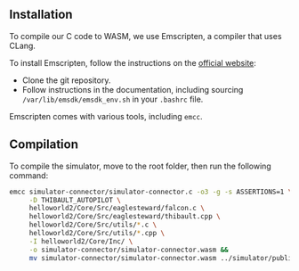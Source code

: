 ## Installation

To compile our C code to WASM, we use Emscripten, a compiler that uses CLang.

To install Emscripten, follow the instructions on the [official website](https://emscripten.org/docs/getting_started/downloads.html):

- Clone the git repository.
- Follow instructions in the documentation, including sourcing `/var/lib/emsdk/emsdk_env.sh` in your `.bashrc` file.

Emscripten comes with various tools, including `emcc`.

## Compilation

To compile the simulator, move to the root folder, then run the following command:

```bash
emcc simulator-connector/simulator-connector.c -o3 -g -s ASSERTIONS=1 \
     -D THIBAULT_AUTOPILOT \
     helloworld2/Core/Src/eaglesteward/falcon.c \
     helloworld2/Core/Src/eaglesteward/thibault.cpp \
     helloworld2/Core/Src/utils/*.c \
     helloworld2/Core/Src/utils/*.cpp \
     -I helloworld2/Core/Inc/ \
     -o simulator-connector/simulator-connector.wasm &&
     mv simulator-connector/simulator-connector.wasm ../simulator/public/
```
